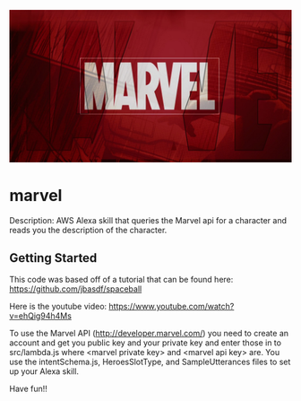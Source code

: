 ![alt text](https://github.com/jimmylin/marvel/blob/master/img/marvel.jpg "Marvel Logo")

# marvel
Description: AWS Alexa skill that queries the Marvel api for a character and reads you the description of the character.

## Getting Started
This code was based off of a tutorial that can be found here: https://github.com/jbasdf/spaceball

Here is the youtube video: https://www.youtube.com/watch?v=ehQig94h4Ms

To use the Marvel API (http://developer.marvel.com/) you need to create an account and get you public key and your private key and enter those in to src/lambda.js where \<marvel private key\> and \<marvel api key\> are.
You use the intentSchema.js, HeroesSlotType, and SampleUtterances files to set up your Alexa skill.  

Have fun!!
